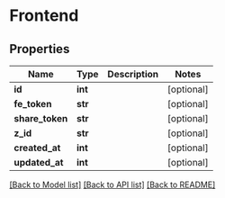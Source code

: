 # Frontend

## Properties
Name | Type | Description | Notes
------------ | ------------- | ------------- | -------------
**id** | **int** |  | [optional] 
**fe_token** | **str** |  | [optional] 
**share_token** | **str** |  | [optional] 
**z_id** | **str** |  | [optional] 
**created_at** | **int** |  | [optional] 
**updated_at** | **int** |  | [optional] 

[[Back to Model list]](../README.md#documentation-for-models) [[Back to API list]](../README.md#documentation-for-api-endpoints) [[Back to README]](../README.md)

